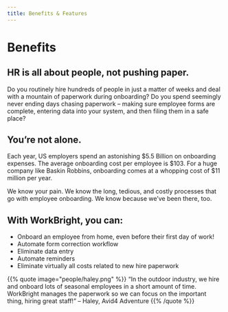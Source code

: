 ```yaml
---
title: Benefits & Features
---
```


# Benefits

## HR is all about people, not pushing paper.

Do you routinely hire hundreds of people in just a matter of weeks and deal with a mountain of paperwork during onboarding?
Do you spend seemingly never ending days chasing paperwork – making sure employee forms are complete, entering data into
your system, and then filing them in a safe place?

## You’re not alone.

Each year, US employers spend an astonishing $5.5 Billion on onboarding expenses. The average onboarding cost per
employee is $103. For a huge company like Baskin Robbins, onboarding comes at a whopping cost of $11 million per year.

We know your pain. We know the long, tedious, and costly processes that go with employee onboarding. We know because
we’ve been there, too.

## With WorkBright, you can:

* Onboard an employee from home, even before their first day of work!
* Automate form correction workflow
* Eliminate data entry
* Automate reminders
* Eliminate virtually all costs related to new hire paperwork

{{% quote image="people/haley.png" %}}
  “In the outdoor industry, we hire and onboard lots of seasonal employees in a short amount of time.
  WorkBright manages the paperwork so we can focus on the important thing, hiring great staff!” – Haley, Avid4 Adventure
{{% /quote %}}
